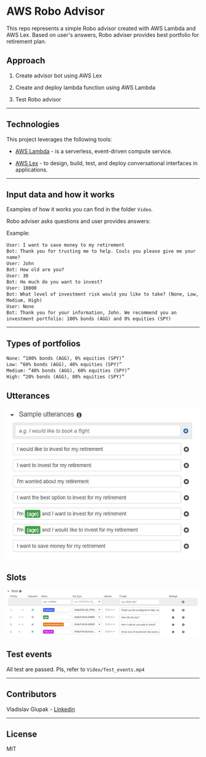 # AWS Robo Advisor

This repo represents a simple Robo advisor created with AWS Lambda and AWS Lex. Based on user's answers, Robo adviser provides best portfolio for retirement plan.

## Approach

1. Create advisor bot using AWS Lex

2. Create and deploy lambda function using AWS Lambda

3. Test Robo advisor

---

## Technologies

This project leverages the following tools:

- [AWS Lambda](https://aws.amazon.com/lambda/) - is a serverless, event-driven compute service.

- [AWS Lex](https://aws.amazon.com/lex/) - to design, build, test, and deploy conversational interfaces in applications.

---

## Input data and how it works

Examples of how it works you can find in the folder `Video`.

Robo adviser asks questions and user provides answers:

Example:

```
User: I want to save money to my retirement
Bot: Thank you for trusting me to help. Couls you please give me your name?
User: John
Bot: How old are you?
User: 30
Bot: Ho much do you want to invest?
User: 10000
Bot: What level of investment risk would you like to take? (None, Low, Medium, High)
User: None
Bot: Thank you for your information, John. We recommend you an investment portfolio: 100% bonds (AGG) and 0% equities (SPY)

```

---

## Types of portfolios

```
None: “100% bonds (AGG), 0% equities (SPY)”
Low: “60% bonds (AGG), 40% equities (SPY)”
Medium: “40% bonds (AGG), 60% equities (SPY)”
High: “20% bonds (AGG), 80% equities (SPY)”
```

## Utterances

![Utterances](Images/utterances.JPG)

## Slots

![Slots](Images/slots.JPG)

## Test events

All test are passed. Pls, refer to `Video/Test_events.mp4`

---

## Contributors

Vladislav Glupak - [Linkedin](https://www.linkedin.com/in/vladislav-glupak/)

---

## License

MIT
